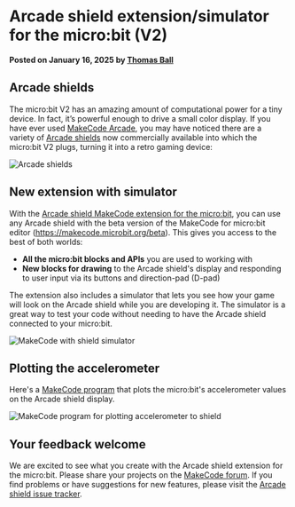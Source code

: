 # Arcade shield extension/simulator for the micro:bit (V2)

**Posted on January 16, 2025 by [Thomas Ball](https://github.com/thomasjball)**

## Arcade shields

The micro:bit V2 has an amazing amount of computational power for a tiny device. In fact, it’s powerful enough to drive a small color display. If you have ever used [MakeCode Arcade](https://arcade.makecode.com/), you may have noticed there are a variety of [Arcade shields](https://makecode.com/blog/microbit/arcade-shield) now commercially available into which the micro:bit V2 plugs, turning it into a retro gaming device:

![Arcade shields](/static/blog/microbit/arcadeshield-ext-sim/arcadeshields.png)

## New extension with simulator

With the [Arcade shield MakeCode extension for the micro:bit](https://makecode.microbit.org/pkg/microbit-apps/arcadeshield), you can use any Arcade shield with the beta version of the MakeCode for micro:bit editor (https://makecode.microbit.org/beta). This gives you access to the best of both worlds:
-	**All the micro:bit blocks and APIs** you are used to working with
-	**New blocks for drawing** to the Arcade shield's display and responding to user input via its buttons and direction-pad (D-pad)

The extension also includes a simulator that lets you see how your game will look on the Arcade shield while you are developing it. The simulator is a great way to test your code without needing to have the Arcade shield connected to your micro:bit.

![MakeCode with shield simulator](/static/blog/microbit/arcadeshield-ext-sim/shield-sim.png)

## Plotting the accelerometer

Here's a [MakeCode program](https://makecode.microbit.org/beta/#pub:S82867-73191-89330-76938) that plots the micro:bit's accelerometer values on the Arcade shield display. 

![MakeCode program for plotting accelerometer to shield](/static/blog/microbit/arcadeshield-ext-sim/plot-accelerometer.png)


## Your feedback welcome

We are excited to see what you create with the Arcade shield extension for the micro:bit. Please share your projects on the [MakeCode forum](https://forum.makecode.com/). If you find problems or have suggestions for new features, please visit the [Arcade shield issue tracker](https://github.com/microbit-apps/arcadeshield/issues).



